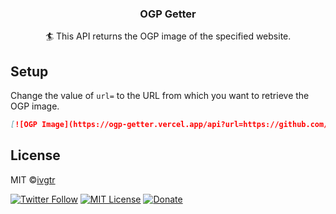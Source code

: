 <div align="center">
  <h3>
    OGP Getter
  </h3>
  <p align="center">🏄 This API returns the OGP image of the specified website.</p>
</div>

## Setup

Change the value of `url=` to the URL from which you want to retrieve the OGP image.

```md
[![OGP Image](https://ogp-getter.vercel.app/api?url=https://github.com/ivgtr/ogp-getter)](https://github.com/ivgtr/ogp-getter)
```

## License

MIT ©[ivgtr](https://github.com/ivgtr)

[![Twitter Follow](https://img.shields.io/twitter/follow/ivgtr?style=social)](https://twitter.com/ivgtr) [![MIT License](http://img.shields.io/badge/license-MIT-blue.svg?style=flat)](LICENSE) [![Donate](https://img.shields.io/badge/%EF%BC%84-support-green.svg?style=flat-square)](https://www.buymeacoffee.com/ivgtr)
